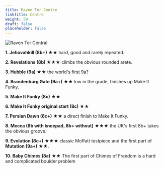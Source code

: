 ```yaml
---
title: Raven Tor Centre
linktitle: Centre
weight: 50
draft: false
placeholder: false
---
```



![Raven Tor Central](/img/peak/millers-dale/ravenstor-central.jpg)

**1. Jehovahkill (8b+) &starf;&starf;** hard, good and rarely repeated.

**2. Revelations (8b) &starf;&starf;&starf;** climbs the obvious rounded arete.

**3. Hubble (9a)** &starf;&starf; the world's first 9a?

**4. Brandenburg Gate (9a+)** &starf;&starf; low in the grade, finishes up Make It Funky.

**5. Make It Funky (8c)** &starf;&starf;

**6. Make It Funky original start (8c)** &starf;&starf;

**7. Persian Dawn (8c+)** &starf;&starf; a direct finish to Make It Funky.

**8. Mecca (8b with kneepad, 8b+ without)** &starf;&starf;&starf; the UK's first 8b+ takes the obvious groove.

**9. Evolution (8c+)** &starf;&starf;&starf; classic Moffatt testpiece and the first part of **Mutation (9a+)** &starf;&starf;.

**10. Baby Chimes (8a)**  &starf;&starf; The first part of Chimes of Freedom is a hard and complicated boulder problem

